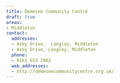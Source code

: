 ```yaml
---
title: Demesne Community Centre
draft: true
areas:
- Middleton
contact:
  addresses:
  - Asby Drive,  Langley, Middleton
  - Asby Drive, Langley, Middleton
  phone:
  - 0161 653 2902
  web_addresses:
  - http://demesnecommunitycentre.org.uk/
---
```


